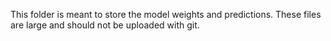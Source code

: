 This folder is meant to store the model weights and predictions. These files are large and should not be uploaded with git.

